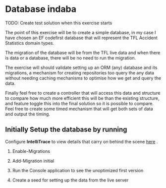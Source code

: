 ﻿# Database indaba

TODO: Create test solution when this exercise starts

The point of this exercise will be to create a simple database, in my case I have chosen an EF codefirst database that will represent the TFL Accident Statistics domain types.

The migration of the database will be from the TFL live data and when there is data or a database, there will be no need to run the migration.

The exercise will should validate setting up an ORM (any) database and its migrations, a mechanism for creating repositories too query the  any data without needing caching mechanisms to optimise how we get and query the data.

Finally feel free to create a controller that will access this data and structure to compare how much more efficient this will be than the existing structure, and feature toggle this into the final solution so it is possible to compare. Feel free to create some timed mechanism that will get both sets of data and output the timing.

## Initially Setup the database by running

Configure **IntelliTrace** to view details that carry on behind the scene [here](https://docs.microsoft.com/en-us/visualstudio/debugger/intellitrace?view=vs-2017) .

1. Enable-Migrations

2. Add-Migration initial

3. Run the Console application to see the unoptimized first version

4. Create a seed for setting up the data from the live server

